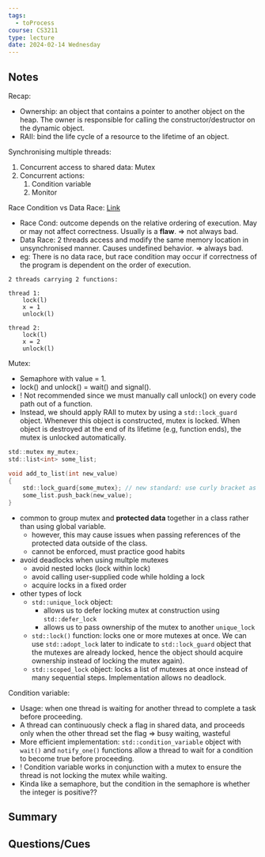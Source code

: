 ```yaml
---
tags:
  - toProcess
course: CS3211
type: lecture
date: 2024-02-14 Wednesday
---
```


## Notes

Recap:
- Ownership: an object that contains a pointer to another object on the heap. The owner is responsible for calling the constructor/destructor on the dynamic object.
- RAII: bind the life cycle of a resource to the lifetime of an object.

Synchronising multiple threads:
1. Concurrent access to shared data: Mutex
2. Concurrent actions: 
	1. Condition variable 
	2. Monitor

Race Condition vs Data Race:  [Link](https://stackoverflow.com/questions/11276259/are-data-races-and-race-condition-actually-the-same-thing-in-context-of-conc) 
- Race Cond: outcome depends on the relative ordering of execution. May or may not affect correctness. Usually is a **flaw**. ⇒ not always bad.
- Data Race: 2 threads access and modify the same memory location in unsynchronised manner. Causes undefined behavior. ⇒ always bad.
- eg: There is no data race, but race condition may occur if correctness of the program is dependent on the order of execution.

```
2 threads carrying 2 functions:

thread 1:
	lock(l)
	x = 1
	unlock(l)

thread 2:
	lock(l)
	x = 2
	unlock(l)
```

Mutex:
- Semaphore with value = 1.
- lock() and unlock() = wait() and signal().
- ! Not recommended since we must manually call unlock() on every code path out of a function.
- Instead, we should apply RAII to mutex by using a `std::lock_guard` object. Whenever this object is constructed, mutex is locked. When object is destroyed at the end of its lifetime (e.g, function ends), the mutex is unlocked automatically.

```C
std::mutex my_mutex;
std::list<int> some_list;

void add_to_list(int new_value)
{
	std::lock_guard{some_mutex}; // new standard: use curly bracket as much as possible
	some_list.push_back(new_value);
}
```

- common to group mutex and **protected data** together in a class rather than using global variable.
	- however, this may cause issues when passing references of the protected data outside of the class.
	- cannot be enforced, must practice good habits
- avoid deadlocks when using multple mutexes
	- avoid nested locks (lock within lock)
	- avoid calling user-supplied code while holding a lock
	- acquire locks in a fixed order
- other types of lock
	- `std::unique_lock` object: 
		- allows us to defer locking mutex at construction using `std::defer_lock`
		- allows us to pass ownership of the mutex to another `unique_lock`
	- `std::lock()` function: locks one or more mutexes at once. We can use `std::adopt_lock` later to indicate to `std::lock_guard` object that the mutexes are already locked, hence the object should acquire ownership instead of locking the mutex again).
	- `std::scoped_lock`  object: locks a list of mutexes at once instead of many sequential steps. Implementation allows no deadlock.

Condition variable:
- Usage: when one thread is waiting for another thread to complete a task before proceeding.
- A thread can continuously check a flag in shared data, and proceeds only when the other thread set the flag ⇒ busy waiting, wasteful
- More efficient implementation: `std::condition_variable` object with `wait()` and `notify_one()` functions allow a thread to wait for a condition to become true before proceeding.
- ! Condition variable works in conjunction with a mutex to ensure the thread is not locking the mutex while waiting.
- Kinda like a semaphore, but the condition in the semaphore is whether the integer is positive??
## Summary

## Questions/Cues

